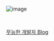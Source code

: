 ![image](https://github.com/JunbeomCho22/JunbeomCho22.github.io/assets/156159216/c8a20577-63e3-4662-9810-2d3c78a96661)

<br>

[무능한 개발자 Blog](https://junbeomcho22.github.io/)
